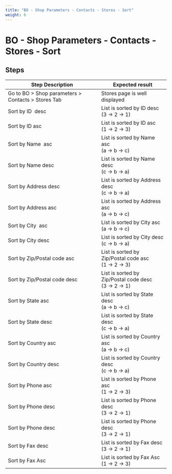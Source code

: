 ```yaml
---
title: "BO - Shop Parameters - Contacts - Stores - Sort"
weight: 6
---
```


# BO - Shop Parameters - Contacts - Stores - Sort
## Steps
| Step Description | Expected result |
| ----- | ----- |
| Go to BO > Shop parameters > Contacts > Stores Tab | Stores page is well displayed |
| Sort by ID  desc | List is sorted by ID desc<br>(3 -> 2 -> 1) |
| Sort by ID asc | List is sorted by ID asc<br>(1 -> 2 -> 3) |
| Sort by Name  asc | List is sorted by Name asc<br>(a -> b -> c) |
| Sort by Name desc | List is sorted by Name desc<br>(c -> b -> a) |
| Sort by Address desc | List is sorted by Address desc<br>(c -> b -> a) |
| Sort by Address asc | List is sorted by Address asc<br> (a -> b -> c) |
| Sort by City  asc | List is sorted by City asc<br>(a -> b -> c) |
| Sort by City desc | List is sorted by City desc<br>(c -> b -> a) |
| Sort by Zip/Postal code asc | List is sorted by Zip/Postal code asc<br>(1 -> 2 -> 3) |
| Sort by Zip/Postal code desc | List is sorted by Zip/Postal code desc<br>(3 -> 2 -> 1) |
| Sort by State asc | List is sorted by State desc<br>(a -> b -> c) |
| Sort by State desc | List is sorted by State desc<br>(c -> b -> a) |
| Sort by Country asc | List is sorted by Country asc<br>(a -> b -> c) |
| Sort by Country desc | List is sorted by Country desc<br>(c -> b -> a) |
| Sort by Phone asc | List is sorted by Phone asc<br>(1 -> 2 -> 3) |
| Sort by Phone desc | List is sorted by Phone desc<br>(3 -> 2 -> 1) |
| Sort by Phone desc | List is sorted by Phone desc<br>(3 -> 2 -> 1) |
| Sort by Fax desc | List is sorted by Fax desc<br>(3 -> 2 -> 1) |
| Sort by Fax Asc | List is sorted by Fax Asc<br>(1 -> 2 -> 3) |
